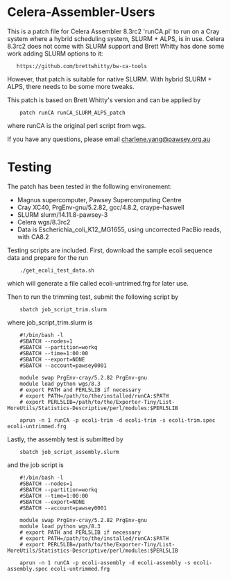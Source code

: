 # Celera-Assembler-Users

This is a patch file for Celera Assembler 8.3rc2 'runCA.pl' to run on a Cray system where a hybrid scheduling system, SLURM + ALPS, is in use.
Celera 8.3rc2 does not come with SLURM support and Brett Whitty has done some work adding SLURM options to it:

       https://github.com/brettwhitty/bw-ca-tools

However, that patch is suitable for native SLURM.
With hybrid SLURM + ALPS, there needs to be some more tweaks.
 
This patch is based on Brett Whitty's version and can be applied by

        patch runCA runCA_SLURM_ALPS_patch
where runCA is the original perl script from wgs.

If you have any questions, please email
	charlene.yang@pawsey.org.au

# Testing

The patch has been tested in the following environement:
- Magnus supercomputer, Pawsey Supercomputing Centre
- Cray XC40, PrgEnv-gnu/5.2.82, gcc/4.8.2, craype-haswell
- SLURM slurm/14.11.8-pawsey-3
- Celera wgs/8.3rc2
- Data is Escherichia_coli_K12_MG1655, using uncorrected PacBio reads, with CA8.2

Testing scripts are included. First, download the sample ecoli sequence data and prepare for the run
	
        ./get_ecoli_test_data.sh
which will generate a file called ecoli-untrimed.frg for later use.

Then to run the trimming test, submit the following script by
        
        sbatch job_script_trim.slurm
where job_script_trim.slurm is
        
        #!/bin/bash -l
      	#SBATCH --nodes=1 
      	#SBATCH --partition=workq
      	#SBATCH --time=1:00:00
      	#SBATCH --export=NONE
      	#SBATCH --account=pawsey0001
      	
      	module swap PrgEnv-cray/5.2.82 PrgEnv-gnu
      	module load python wgs/8.3
      	# export PATH and PERL5LIB if necessary
      	# export PATH=/path/to/the/installed/runCA:$PATH 
      	# export PERL5LIB=/path/to/the/Exporter-Tiny/List-MoreUtils/Statistics-Descriptive/perl/modules:$PERL5LIB

      	aprun -n 1 runCA -p ecoli-trim -d ecoli-trim -s ecoli-trim.spec ecoli-untrimmed.frg

Lastly, the assembly test is submitted by 
	
        sbatch job_script_assembly.slurm
and the job script is

      	#!/bin/bash -l
      	#SBATCH --nodes=1 
      	#SBATCH --partition=workq
      	#SBATCH --time=1:00:00
      	#SBATCH --export=NONE
      	#SBATCH --account=pawsey0001
      	
      	module swap PrgEnv-cray/5.2.82 PrgEnv-gnu
      	module load python wgs/8.3
      	# export PATH and PERL5LIB if necessary
      	# export PATH=/path/to/the/installed/runCA:$PATH 
      	# export PERL5LIB=/path/to/the/Exporter-Tiny/List-MoreUtils/Statistics-Descriptive/perl/modules:$PERL5LIB

      	aprun -n 1 runCA -p ecoli-assembly -d ecoli-assembly -s ecoli-assembly.spec ecoli-untrimmed.frg

